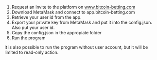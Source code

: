 1. Request an Invite to the platform  on www.bitcoin-betting.com
2. Download MetaMask and connect to app.bitcoin-betting.com
3. Retrieve your user id  from the app.
4. Export your private key from MetaMask and put it into the config.json.  Also put your user id.
5. Copy the config.json in the appropiate folder
6. Run the program



It is also possible to run the program without user account, but it will be limited to read-only action.
   
   
